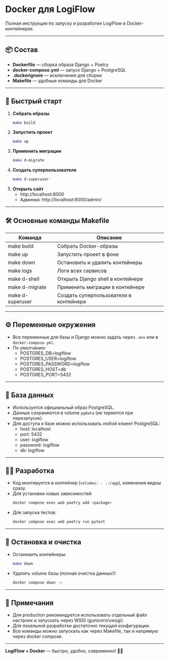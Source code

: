 # Docker для LogiFlow

Полная инструкция по запуску и разработке LogiFlow в Docker-контейнерах.

---

## 📦 Состав

- **Dockerfile** — сборка образа Django + Poetry
- **docker-compose.yml** — запуск Django + PostgreSQL
- **.dockerignore** — исключения для сборки
- **Makefile** — удобные команды для Docker

---

## 🚀 Быстрый старт

1. **Собрать образы**
   ```bash
   make build
   ```
2. **Запустить проект**
   ```bash
   make up
   ```
3. **Применить миграции**
   ```bash
   make d-migrate
   ```
4. **Создать суперпользователя**
   ```bash
   make d-superuser
   ```
5. **Открыть сайт**
   - http://localhost:8000
   - Админка: http://localhost:8000/admin/

---

## 🛠 Основные команды Makefile

| Команда         | Описание                                 |
|----------------|------------------------------------------|
| make build     | Собрать Docker-образы                    |
| make up        | Запустить проект в фоне                  |
| make down      | Остановить и удалить контейнеры          |
| make logs      | Логи всех сервисов                       |
| make d-shell   | Открыть Django shell в контейнере        |
| make d-migrate | Применить миграции в контейнере          |
| make d-superuser | Создать суперпользователя в контейнере  |

---

## ⚙️ Переменные окружения

- Все переменные для базы и Django можно задать через `.env` или в `docker-compose.yml`.
- По умолчанию:
  - POSTGRES_DB=logiflow
  - POSTGRES_USER=logiflow
  - POSTGRES_PASSWORD=logiflow
  - POSTGRES_HOST=db
  - POSTGRES_PORT=5432

---

## 🐘 База данных

- Используется официальный образ PostgreSQL.
- Данные сохраняются в volume `pgdata` (не теряются при перезапуске).
- Для доступа к базе можно использовать любой клиент PostgreSQL:
  - host: localhost
  - port: 5432
  - user: logiflow
  - password: logiflow
  - db: logiflow

---

## 🧑‍💻 Разработка

- Код монтируется в контейнер (`volumes: - .:/app`), изменения видны сразу.
- Для установки новых зависимостей:
  ```bash
  docker compose exec web poetry add <package>
  ```
- Для запуска тестов:
  ```bash
  docker compose exec web poetry run pytest
  ```

---

## 🧹 Остановка и очистка

- Остановить контейнеры:
  ```bash
  make down
  ```
- Удалить volume базы (полная очистка данных!):
  ```bash
  docker compose down -v
  ```

---

## 📝 Примечания

- Для production рекомендуется использовать отдельный файл настроек и запускать через WSGI (gunicorn/uwsgi).
- Для локальной разработки достаточно текущей конфигурации.
- Все команды можно запускать как через Makefile, так и напрямую через docker compose.

---

**LogiFlow + Docker** — быстро, удобно, современно! 🐳🚀 